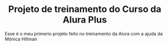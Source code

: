 <h1 align="center"> Projeto de treinamento do Curso da Alura Plus </h1>
Esse é  o meu primerio projeto feito no treinamento da Alura com a ajuda da Mônica Hillman
